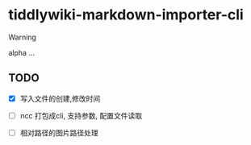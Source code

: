 # tiddlywiki-markdown-importer-cli


> [!WARNING]
> alpha ...

## TODO

- [x] 写入文件的创建,修改时间
- [ ] ncc 打包成cli, 支持参数, 配置文件读取
- [ ] 相对路径的图片路径处理


<!-- // 针对本地太微nodejs(无密码)实例
// 写入, 导出, 更新, 查询, 删
// TODO: 需要做好条目重写的提示
// https://github.com/Jermolene/TiddlyWiki5/blob/4b56cb42983d4134715eb7fe7b083fdcc04980f0/core/modules/server/server.js#L31
// https://github.com/Jermolene/TiddlyWiki5/blob/4b56cb42983d4134715eb7fe7b083fdcc04980f0/core/modules/server/routes/put-tiddler.js -->